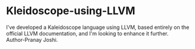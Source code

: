 # Kleidoscope-using-LLVM
I've developed a Kaleidoscope language using LLVM, based entirely on the official LLVM documentation, and I'm looking to enhance it further.
<br>
Author-Pranay Joshi.
